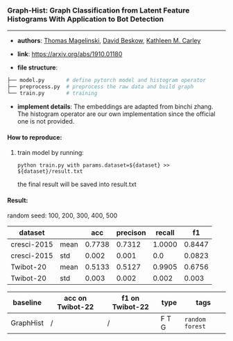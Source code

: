 ### Graph-Hist: Graph Classification from Latent Feature Histograms With Application to Bot Detection

---

- **authors**: [Thomas Magelinski](https://arxiv.org/search/cs?searchtype=author&query=Magelinski%2C+T), [David Beskow](https://arxiv.org/search/cs?searchtype=author&query=Beskow%2C+D), [Kathleen M. Carley](https://arxiv.org/search/cs?searchtype=author&query=Carley%2C+K+M)

- **link**: https://arxiv.org/abs/1910.01180

- **file structure**: 

```python
├── model.py       # define pytorch model and histogram operator
├── preprocess.py  # preprocess the raw data and build graph
└── train.py       # training
```

- **implement details**: The embeddings are adapted from binchi zhang. The histogram operator are our own implementation since the official one is not provided.

  

#### How to reproduce:

1. train model by running:

   `python train.py with params.dataset=${dataset} >> ${dataset}/result.txt`

   the final result will be saved into result.txt



#### Result:

random seed: 100, 200, 300, 400, 500

| dataset   |      | acc    | precison | recall | f1     |
| --------- | ---- | ------ | -------- | ------ | ------ |
| cresci-2015 | mean | 0.7738 | 0.7312   | 1.0000 | 0.8447 |
| cresci-2015 | std  | 0.002  | 0.001    | 0.0    | 0.0823 |
| Twibot-20 | mean | 0.5133 | 0.5127   | 0.9905 | 0.6756 |
| Twibot-20 | std  | 0.003  | 0.002    | 0.002    | 0.003 |





| baseline  | acc on Twibot-22 | f1 on Twibot-22 | type  | tags            |
| --------- | ---------------- | --------------- | ----- | --------------- |
| GraphHist | /                | /               | F T G | `random forest` |

